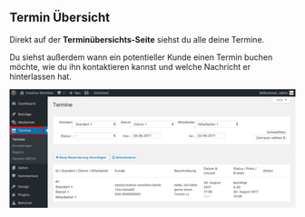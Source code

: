 ## Termin Übersicht

Direkt auf der **Terminübersichts-Seite** siehst du alle deine Termine.

Du siehst außerdem wann ein potentieller Kunde einen Termin buchen möchte, wie du ihn kontaktieren kannst und welche Nachricht er hinterlassen hat.

![Terminbuchung Backend](./assets/booking_backend.jpg)
